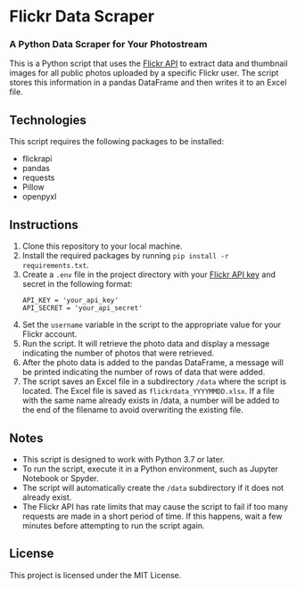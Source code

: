 # Flickr Data Scraper
### A Python Data Scraper for Your Photostream

This is a Python script that uses the [Flickr API](https://www.flickr.com/services/api/) to extract data and thumbnail images for all public photos uploaded by a specific Flickr user. The script stores this information in a pandas DataFrame and then writes it to an Excel file.

## Technologies

This script requires the following packages to be installed:
* flickrapi
* pandas
* requests
* Pillow
* openpyxl

## Instructions

1. Clone this repository to your local machine.
2. Install the required packages by running `pip install -r requirements.txt`.
3. Create a `.env` file in the project directory with your [Flickr API key](https://www.flickr.com/services/api/misc.api_keys.html) and secret in the following format:
    ```
    API_KEY = 'your_api_key'
    API_SECRET = 'your_api_secret'
    ```
4. Set the `username` variable in the script to the appropriate value for your Flickr account.
5. Run the script. It will retrieve the photo data and display a message indicating the number of photos that were retrieved.
6. After the photo data is added to the pandas DataFrame, a message will be printed indicating the number of rows of data that were added.
7. The script saves an Excel file in a subdirectory `/data` where the script is located. The Excel file is saved as `flickrdata_YYYYMMDD.xlsx`. If a file with the same name already exists in /data, a number will be added to the end of the filename to avoid overwriting the existing file.

## Notes

* This script is designed to work with Python 3.7 or later.
* To run the script, execute it in a Python environment, such as Jupyter Notebook or Spyder.
* The script will automatically create the `/data` subdirectory if it does not already exist.
* The Flickr API has rate limits that may cause the script to fail if too many requests are made in a short period of time. If this happens, wait a few minutes before attempting to run the script again.

## License

This project is licensed under the MIT License.